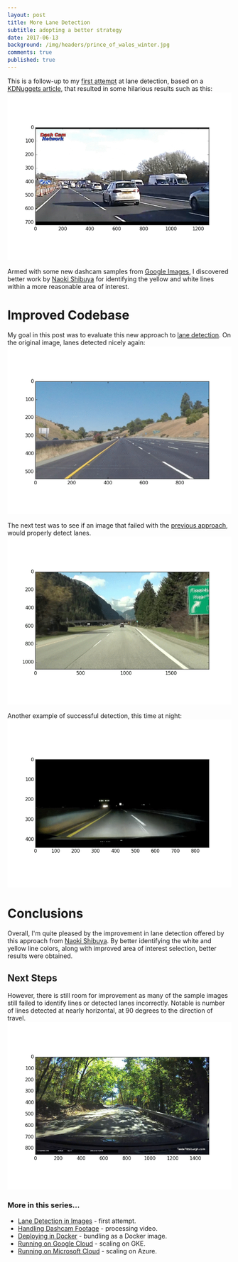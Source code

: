 ```yaml
---
layout: post
title: More Lane Detection
subtitle: adopting a better strategy
date: 2017-06-13
background: /img/headers/prince_of_wales_winter.jpg
comments: true
published: true
---
```


This is a follow-up to my [first attempt](/2017/05/21/py_lane_detect/) at lane detection, based on a [KDNuggets article](http://www.kdnuggets.com/2017/07/road-lane-line-detection-using-computer-vision-models.html), that resulted in some hilarious results such as this:
<img src="/img/posts/lane_detect_sad_path1.gif" class="img-fluid" />

Armed with some new dashcam samples from [Google Images](https://www.google.ca/search?safe=active&biw=1855&bih=917&tbm=isch&sa=1&q=dashcam+roadway+lane&oq=dashcam+roadway+lane&gs_l=psy-ab.3...0.0.0.5544.0.0.0.0.0.0.0.0..0.0....0...1..64.psy-ab..0.0.0.5vmkNTvVB0Y), I discovered better work by [Naoki Shibuya](https://github.com/naokishibuya/car-finding-lane-lines) for identifying the yellow and white lines within a more reasonable area of interest.

# Improved Codebase
My goal in this post was to evaluate this new approach to [lane detection](https://github.com/guydavis/lane-detect/blob/master/lane_detect.py).  On the original image, lanes detected nicely again:
<img src="/img/posts/lane_detect2_happy_path.gif" class="img-fluid" />

The next test was to see if an image that failed with the [previous approach](/2017/05/21/py_lane_detect/), would properly detect lanes. 
<img src="/img/posts/lane_detect2_img5_passed.gif" class="img-fluid" /> 

Another example of successful detection, this time at night:
<img src="/img/posts/lane_detect2_img16_passed.gif" class="img-fluid" /> 

# Conclusions
Overall, I'm quite pleased by the improvement in lane detection offered by this approach from [Naoki Shibuya](https://github.com/naokishibuya/car-finding-lane-lines).  By better identifying the white and yellow line colors, along with improved area of interest selection, better results were obtained.

## Next Steps
However, there is still room for improvement as many of the sample images still failed to identify lines or detected lanes incorrectly.  Notable is number of lines detected at nearly horizontal, at 90 degrees to the direction of travel. 
<img src="/img/posts/lane_detect2_img13_passed.gif" class="img-fluid" />  

### More in this series...
* [Lane Detection in Images](/2017/05/21/py_lane_detect/) - first attempt.
* [Handling Dashcam Footage](/2017/09/25/lane_detect_video/) - processing video.
* [Deploying in Docker](/2017/10/16/lane_detect_docker/) - bundling as a Docker image.
* [Running on Google Cloud](/2017/11/24/lane_detect_cloud_gke/) - scaling on GKE.
* [Running on Microsoft Cloud](/2017/12/17/lane_detect_cloud_azure/) - scaling on Azure.

